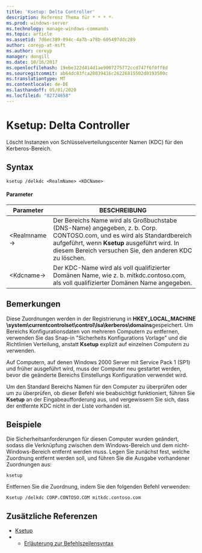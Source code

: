 ```yaml
---
title: 'Ksetup: Delta Controller'
description: Referenz Thema für * * * *-
ms.prod: windows-server
ms.technology: manage-windows-commands
ms.topic: article
ms.assetid: 7d6ec389-094c-4a7b-a78b-605497ddc289
author: coreyp-at-msft
ms.author: coreyp
manager: dongill
ms.date: 10/16/2017
ms.openlocfilehash: 19ebe322d414d1ae9007275772ccd747f6f0ff8d
ms.sourcegitcommit: ab64dc83fca28039416c26226815502d0193500c
ms.translationtype: MT
ms.contentlocale: de-DE
ms.lasthandoff: 05/01/2020
ms.locfileid: "82724658"
---
```

# <a name="ksetupdelkdc"></a>Ksetup: Delta Controller



Löscht Instanzen von Schlüsselverteilungscenter Namen (KDC) für den Kerberos-Bereich.

## <a name="syntax"></a>Syntax

```
ksetup /delkdc <RealmName> <KDCName>
```

#### <a name="parameters"></a>Parameter

|Parameter|BESCHREIBUNG|
|---------|-----------|
|\<Realmname->|Der Bereichs Name wird als Großbuchstabe (DNS-Name) angegeben, z. b. Corp. CONTOSO.com, und es wird als Standardbereich aufgeführt, wenn **Ksetup** ausgeführt wird. In diesem Bereich versuchen Sie, den anderen KDC zu löschen.|
|\<Kdcname->|Der KDC-Name wird als voll qualifizierter Domänen Name, wie z. b. mitkdc.contoso.com, als voll qualifizierter Domänen Name angegeben.|

## <a name="remarks"></a>Bemerkungen

Diese Zuordnungen werden in der Registrierung in **HKEY_LOCAL_MACHINE \system\currentcontrolset\control\lsa\kerberos\domains**gespeichert. Um Bereichs Konfigurationsdaten von mehreren Computern zu entfernen, verwenden Sie das Snap-in "Sicherheits Konfigurations Vorlage" und die Richtlinien Verteilung, anstatt **Ksetup** explizit auf einzelnen Computern zu verwenden.

Auf Computern, auf denen Windows 2000 Server mit Service Pack 1 (SP1) und früher ausgeführt wird, muss der Computer neu gestartet werden, bevor die geänderte Bereichs Einstellungs Konfiguration verwendet wird.

Um den Standard Bereichs Namen für den Computer zu überprüfen oder um zu überprüfen, ob dieser Befehl wie beabsichtigt funktioniert, führen Sie **Ksetup** an der Eingabeaufforderung aus, und vergewissern Sie sich, dass der entfernte KDC nicht in der Liste vorhanden ist.

## <a name="examples"></a>Beispiele

Die Sicherheitsanforderungen für diesen Computer wurden geändert, sodass die Verknüpfung zwischen dem Windows-Bereich und dem nicht-Windows-Bereich entfernt werden muss. Legen Sie zunächst fest, welche Zuordnung entfernt werden soll, und führen Sie die Ausgabe vorhandener Zuordnungen aus:
```
ksetup
```
Entfernen Sie die Zuordnung, indem Sie den folgenden Befehl verwenden:
```
Ksetup /delkdc CORP.CONTOSO.COM mitkdc.contoso.com
```

## <a name="additional-references"></a>Zusätzliche Referenzen

-   [Ksetup](ksetup.md)
-   - [Erläuterung zur Befehlszeilensyntax](command-line-syntax-key.md)